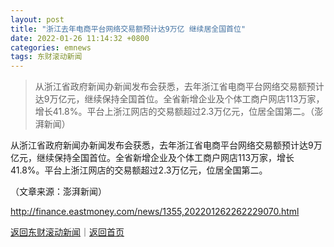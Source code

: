 ```yaml
---
layout: post
title: "浙江去年电商平台网络交易额预计达9万亿 继续居全国首位"
date: 2022-01-26 11:14:32 +0800
categories: emnews
tags: 东财滚动新闻
---
```

> 从浙江省政府新闻办新闻发布会获悉，去年浙江省电商平台网络交易额预计达9万亿元，继续保持全国首位。全省新增企业及个体工商户网店113万家，增长41.8%。平台上浙江网店的交易额超过2.3万亿元，位居全国第二。（澎湃新闻）

<p>从浙江省政府新闻办新闻发布会获悉，去年浙江省电商平台网络交易额预计达9万亿元，继续保持全国首位。全省新增企业及个体工商户网店113万家，增长41.8%。平台上浙江网店的交易额超过2.3万亿元，位居全国第二。</p><p class="em_media">（文章来源：澎湃新闻）</p>

<http://finance.eastmoney.com/news/1355,202201262262229070.html>

[返回东财滚动新闻](//finews.withounder.com/emnews/)｜[返回首页](//finews.withounder.com/)